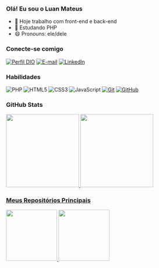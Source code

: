 ### Olá! Eu sou o Luan Mateus

- 🔭 Hoje trabalho com front-end e back-end
- 🌱 Estudando PHP
- 😄 Pronouns: ele/dele

### Conecte-se comigo

[![Perfil DIO](https://img.shields.io/badge/-Meu%20Perfil%20na%20DIO-30A3DC?style=for-the-badge)](https://www.dio.me/users/luanmateus_duarte)
[![E-mail](https://img.shields.io/badge/-Gmail-%23333?style=for-the-badge&logo=gmail&logoColor=E94D5F)](mailto:luanmateus.duarte@gmail.com)
[![LinkedIn](https://img.shields.io/badge/-LinkedIn-000?style=for-the-badge&logo=linkedin&logoColor=30A3DC)](https://www.linkedin.com/in/luan-mateus-duarte)


### Habilidades

![PHP](https://img.shields.io/badge/HTML-000?style=for-the-badge&logo=php&logoColor=#777BB4)
![HTML5](https://img.shields.io/badge/HTML-000?style=for-the-badge&logo=html5&logoColor=#E34F26)
![CSS3](https://img.shields.io/badge/CSS3-000?style=for-the-badge&logo=css3&logoColor=#1572B6)
![JavaScript](https://img.shields.io/badge/JavaScript-000?style=for-the-badge&logo=javascript&logoColor=#F7DF1E)
[![Git](https://img.shields.io/badge/Git-000?style=for-the-badge&logo=git&logoColor=E94D5F)](https://git-scm.com/doc) 
[![GitHub](https://img.shields.io/badge/GitHub-000?style=for-the-badge&logo=github&logoColor=30A3DC)](https://docs.github.com/)

### GitHub Stats
<div>
  <a href="https://github.com/luanduartee">
  <img height="200em" src="https://github-readme-stats.vercel.app/api?username=luanduartee&show_icons=true&theme=dracula"/>
  <img height="200em" src="https://github-readme-stats.vercel.app/api/top-langs/?username=luanduartee&layout=donut&theme=dracula"/>
</div>

### Meus Repositórios Principais

<div>
  <a href="https://github.com/luanduartee">
  <img height="140em" src="https://github-readme-stats.vercel.app/api/pin/?username=luanduartee&repo=2023.1-FamilyMusicSystem&theme=dracula"/>
  <img height="140em" src="https://github-readme-stats.vercel.app/api/pin/?username=luanduartee&repo=Spotify-HomePage&theme=dracula"/>
</div>
